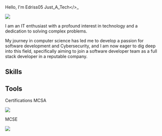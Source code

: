 Hello, I'm Edriss05 Just_A_Tech</>_


<a href="https://linkedin.com/in/idris-jibrin-just-a-tech"><img src="https://img.shields.io/badge/-LinkedIn-0072b1?&style=for-the-badge&logo=linkedin&logoColor=white" /></a>


I am an IT enthusiast with a profound interest in technology and a dedication to solving complex problems.


My journey in computer science has led me to develop a passion for software development and Cybersecurity, and I am now eager to dig deep into this field, specifically aiming to join a software developer team as a full stack developer in a reputable company.

## Skills



## Tools



Certifications
MCSA
<div>
<img src="https://img.shields.io/badge/-Microsoft_Certified_Solutions_Associate-000080?&style=for-the-badge&logoColor=white" />
</div>

MCSE
<div>
<img src="https://img.shields.io/badge/-Microsoft_Certified_Solutions_Expert-000080?&style=for-the-badge&logoColor=white" />  
</div>













